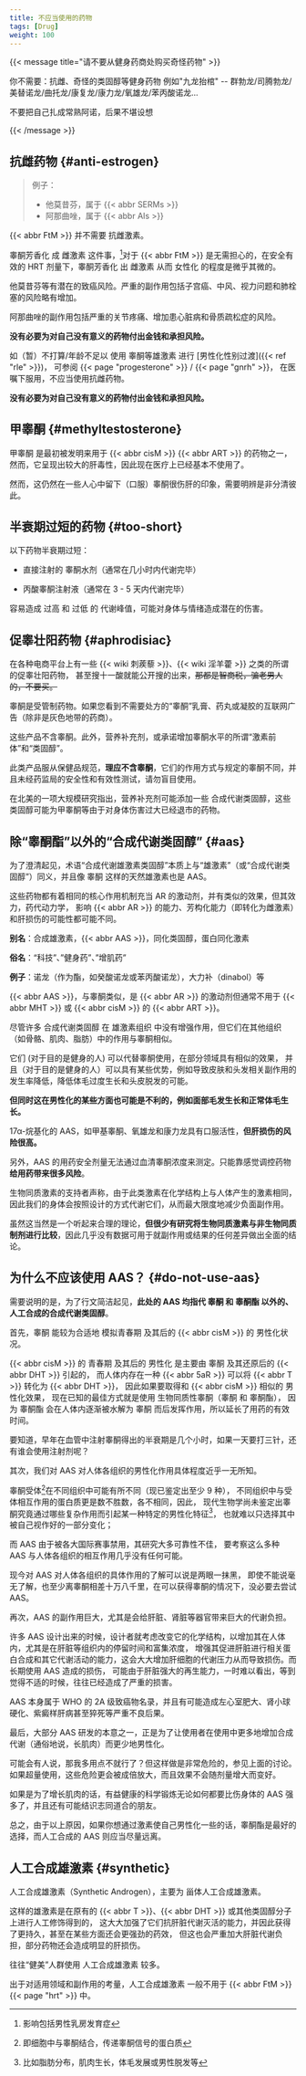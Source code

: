 ```yaml
---
title: 不应当使用的药物
tags: [Drug]
weight: 100
---
```


{{< message title="请不要从健身药商处购买奇怪药物" >}}

你不需要：抗雌、奇怪的类固醇等健身药物 例如"九龙抬棺" -- 群勃龙/司腾勃龙/美替诺龙/曲托龙/康复龙/康力龙/氧雄龙/苯丙酸诺龙...

不要把自己扎成常熟阿诺，后果不堪设想

{{< /message >}}

## 抗雌药物 {#anti-estrogen}

> 例子：
>
> - 他莫昔芬，属于 {{< abbr SERMs >}}
> - 阿那曲唑，属于 {{< abbr AIs >}}

{{< abbr FtM >}} 并不需要 抗雌激素。

睾酮芳香化 成 雌激素 这件事，[^1]对于 {{< abbr FtM >}} 是无需担心的，在安全有效的 HRT 剂量下，睾酮芳香化 出 雌激素 从而 女性化 的程度是微乎其微的。

[^1]: 影响包括男性乳房发育症

他莫昔芬等有潜在的致癌风险。严重的副作用包括子宫癌、中风、视力问题和肺栓塞的风险略有增加。

阿那曲唑的副作用包括严重的关节疼痛、增加患心脏病和骨质疏松症的风险。

**没有必要为对自己没有意义的药物付出金钱和承担风险。**

如（暂）不打算/年龄不足以 使用 睾酮等雄激素 进行 [男性化性别过渡]({{< ref "rle" >}})，
可参阅 {{< page "progesterone" >}} / {{< page "gnrh" >}}，
在医嘱下服用，不应当使用抗雌药物。

**没有必要为对自己没有意义的药物付出金钱和承担风险。**

## 甲睾酮 {#methyltestosterone}

甲睾酮 是最初被发明来用于 {{< abbr cisM >}} {{< abbr ART >}} 的药物之一，然而，它呈现出较大的肝毒性，因此现在医疗上已经基本不使用了。

然而，这仍然在一些人心中留下（口服）睾酮很伤肝的印象，需要明辨是非分清彼此。

## 半衰期过短的药物 {#too-short}

以下药物半衰期过短：

- 直接注射的 睾酮水剂（通常在几小时内代谢完毕）

- 丙酸睾酮注射液（通常在 3 - 5 天内代谢完毕）

容易造成 过高 和 过低 的 代谢峰值，可能对身体与情绪造成潜在的伤害。

## 促睾壮阳药物 {#aphrodisiac}

在各种电商平台上有一些 {{< wiki 刺蒺藜 >}}、{{< wiki 淫羊藿 >}} 之类的所谓的促睾壮阳药物，
甚至搜十一酸就能公开搜的出来，~~那都是智商税，骗老男人的，不要买。~~

睾酮是受管制药物。如果您看到不需要处方的“睾酮”乳膏、药丸或凝胶的互联网广告（除非是灰色地带的药商）。

这些产品不含睾酮。此外，营养补充剂，或承诺增加睾酮水平的所谓“激素前体”和“类固醇”。

此类产品服从保健品规范，**理应不含睾酮**，它们的作用方式与规定的睾酮不同，并且未经药监局的安全性和有效性测试，请勿盲目使用。

在北美的一项大规模研究指出，营养补充剂可能添加一些 合成代谢类固醇，这些类固醇可能为甲睾酮等由于对身体伤害过大已经退市的药物。

## 除“睾酮酯”以外的“合成代谢类固醇” {#aas}

为了澄清起见，术语“合成代谢雄激素类固醇”本质上与“雄激素”（或“合成代谢类固醇”）同义，并且像 睾酮 这样的天然雄激素也是 AAS。

这些药物都有着相同的核心作用机制充当 AR 的激动剂，并有类似的效果，但其效力，药代动力学，
影响 {{< abbr AR >}} 的能力、芳构化能力（即转化为雌激素）和肝损伤的可能性都可能不同。

**别名**：合成雄激素，{{< abbr AAS >}}，同化类固醇，蛋白同化激素

**俗名**：“科技”、”健身药”、”增肌药”

**例子**：诺龙（作为酯，如癸酸诺龙或苯丙酸诺龙），大力补（dinabol）等

{{< abbr AAS >}}，与睾酮类似，是 {{< abbr AR >}} 的激动剂但通常不用于 {{< abbr MHT >}} 或 {{< abbr cisM >}} 的 {{< abbr ART >}}。

尽管许多 合成代谢类固醇 在 雄激素组织 中没有增强作用，但它们在其他组织（如骨骼、肌肉、脂肪）中的作用与睾酮相似。

它们 (对于目的是健身的人) 可以代替睾酮使用，在部分领域具有相似的效果，
并且（对于目的是健身的人）可以具有某些优势，例如导致皮肤和头发相关副作用的发生率降低，降低体毛过度生长和头皮脱发的可能。

**但同时这在男性化的某些方面也可能是不利的，例如面部毛发生长和正常体毛生长。**

17α-烷基化的 AAS，如甲基睾酮、氧雄龙和康力龙具有口服活性，**但肝损伤的风险很高。**

另外，AAS 的用药安全剂量无法通过血清睾酮浓度来测定。只能靠感觉调控药物 **给用药带来很多风险**。

生物同质激素的支持者声称，由于此类激素在化学结构上与人体产生的激素相同，因此我们的身体会按照设计的方式代谢它们，从而最大限度地减少负面副作用。

虽然这当然是一个听起来合理的理论，**但很少有研究将生物同质激素与非生物同质制剂进行比较**，因此几乎没有数据可用于就副作用或结果的任何差异做出全面的结论。

## 为什么不应该使用 AAS？ {#do-not-use-aas}

需要说明的是，为了行文简洁起见，**此处的 AAS 均指代 睾酮 和 睾酮酯 以外的、人工合成的合成代谢类固醇**。

首先，睾酮 能较为合适地 模拟青春期 及其后的 {{< abbr cisM >}} 的 男性化状况。

{{< abbr cisM >}} 的 青春期 及其后的 男性化 是主要由 睾酮 及其还原后的 {{< abbr DHT >}} 引起的，
而人体内存在一种 {{< abbr 5aR >}} 可以将 {{< abbr T >}} 转化为 {{< abbr DHT >}}，
因此如果要取得和 {{< abbr cisM >}} 相似的 男性化效果，
现在已知的最佳方式就是使用 生物同质性睾酮（睾酮 和 睾酮酯），
因为 睾酮酯 会在人体内逐渐被水解为 睾酮 而后发挥作用，所以延长了用药的有效时间。

要知道，早年在血管中注射睾酮得出的半衰期是几个小时，如果一天要打三针，还有谁会使用注射剂呢？

其次，我们对 AAS 对人体各组织的男性化作用具体程度近乎一无所知。

睾酮受体[^2]在不同组织中可能有所不同（现已鉴定出至少 9 种），
不同组织中与受体相互作用的蛋白质更是数不胜数，各不相同，因此，
现代生物学尚未鉴定出睾酮究竟通过哪些复杂作用而引起某一种特定的男性化特征[^3]，
也就难以只选择其中被自己视作好的一部分变化；

而 AAS 由于被各大国际赛事禁用，其研究大多可靠性不佳，
要考察这么多种 AAS 与人体各组织的相互作用几乎没有任何可能。

现今对 AAS 对人体各组织的具体作用的了解可以说是两眼一抹黑，
即使不能说毫无了解，也至少离睾酮相差十万八千里，在可以获得睾酮的情况下，没必要去尝试 AAS。

[^2]: 即细胞中与睾酮结合，传递睾酮信号的蛋白质
[^3]: 比如脂肪分布，肌肉生长，体毛发展或男性脱发等

再次，AAS 的副作用巨大，尤其是会给肝脏、肾脏等器官带来巨大的代谢负担。

许多 AAS 设计出来的时候，设计者就考虑改变它的化学结构，以增加其在人体内，尤其是在肝脏等组织内的停留时间和富集浓度，
增强其促进肝脏进行相关蛋白合成和其它代谢活动的能力，这会大大增加肝细胞的代谢压力从而导致损伤。而长期使用 AAS 造成的损伤，
可能由于肝脏强大的再生能力，一时难以看出，等到觉得不适的时候，往往已经造成了严重的损害。

AAS 本身属于 WHO 的 2A 级致癌物名录，并且有可能造成左心室肥大、肾小球硬化、紫癜样肝病甚至猝死等严重不良后果。

最后，大部分 AAS 研发的本意之一，正是为了让使用者在使用中更多地增加合成代谢（通俗地说，长肌肉）而更少地男性化。

可能会有人说，那我多用点不就行了？但这样做是非常危险的，参见上面的讨论。如果超量使用，这些危险更会被成倍放大，而且效果不会随剂量增大而变好。

如果是为了增长肌肉的话，有益健康的科学锻炼无论如何都要比伤身体的 AAS 强多了，并且还有可能结识志同道合的朋友。

总之，由于以上原因，如果你想通过激素使自己男性化一些的话，睾酮酯是最好的选择，而人工合成的 AAS 则应当尽量远离。

## 人工合成雄激素 {#synthetic}

人工合成雄激素（Synthetic Androgen），主要为 甾体人工合成雄激素。

这样的雄激素是在原有的 {{< abbr T >}}、{{< abbr DHT >}} 或其他类固醇分子上进行人工修饰得到的，
这大大加强了它们抗肝脏代谢灭活的能力，并因此获得了更持久，甚至在某些方面还会更强劲的药效，
但这也会严重加大肝脏代谢负担，部分药物还会造成明显的肝损伤。

往往“健美”人群使用 人工合成雄激素 较多。

出于对适用领域和副作用的考量，人工合成雄激素 一般不用于 {{< abbr FtM >}} {{< page "hrt" >}} 中。
